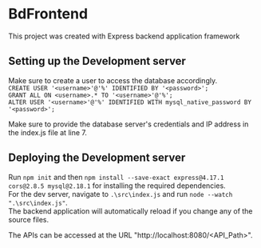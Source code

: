 # BdFrontend

This project was created with Express backend application framework

## Setting up the Development server

Make sure to create a user to access the database accordingly. <br>
`CREATE USER '<username>'@'%' IDENTIFIED BY '<password>';`<br>
`GRANT ALL ON <username>.* TO '<username>'@'%';`<br>
`ALTER USER '<username>'@'%' IDENTIFIED WITH mysql_native_password BY '<password>';`<br>

Make sure to provide the database server's credentials and IP address in the index.js file at line 7.

## Deploying the Development server

Run `npm init` and then `npm install --save-exact express@4.17.1 cors@2.8.5 mysql@2.18.1` for installing the required dependencies.<br>
For the dev server, navigate to `.\src\index.js` and run `node --watch ".\src\index.js"`. <br>
The backend application will automatically reload if you change any of the source files.<br>

The APIs can be accessed at the URL "http://localhost:8080/<API_Path>".
